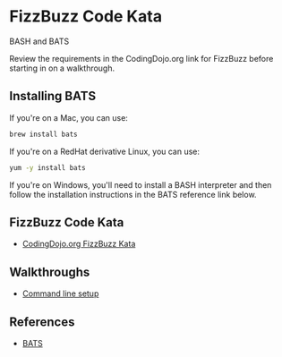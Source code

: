 # FizzBuzz Code Kata
BASH and BATS

Review the requirements in the CodingDojo.org link for FizzBuzz before starting in on a walkthrough.

## Installing BATS
If you're on a Mac, you can use:
```bash
brew install bats
```

If you're on a RedHat derivative Linux, you can use:
```bash
yum -y install bats
```

If you're on Windows, you'll need to install a BASH interpreter and then follow the installation
instructions in the BATS reference link below.

## FizzBuzz Code Kata
* [CodingDojo.org FizzBuzz Kata](http://codingdojo.org/kata/FizzBuzz/)

## Walkthroughs
* [Command line setup](docs/command_line_walkthrough.md)

## References
* [BATS](https://github.com/sstephenson/bats)
